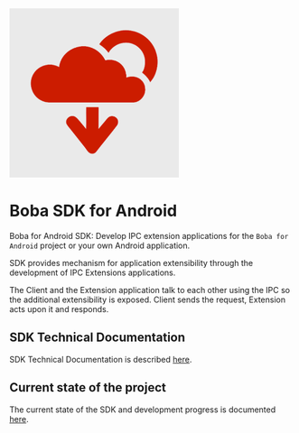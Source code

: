 <img src="Android/SDK/src/main/ic_launcher-playstore.png" alt="Boba logo" width="300"/>

# Boba SDK for Android

Boba for Android SDK: Develop IPC extension applications for the `Boba for Android` project or your 
own Android application. 

SDK provides mechanism for application extensibility through the development of IPC 
Extensions applications.

The Client and the Extension application talk to each other using the IPC so the additional 
extensibility is exposed. Client sends the request, Extension acts upon it and responds.

## SDK Technical Documentation

SDK Technical Documentation is described [here](Android/Documentation/Main.md).

## Current state of the project

The current state of the SDK and development progress is documented [here](Android/Documentation/Work/Current.md).